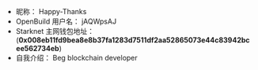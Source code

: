 - 昵称：  Happy-Thanks
- OpenBuild 用户名：  jAQWpsAJ
- Starknet 主网钱包地址：  (**0x008eb11fd9bea8e8b37fa1283d7511df2aa52865073e44c83942bcee562734eb**)
- 自我介绍：  Beg blockchain developer
